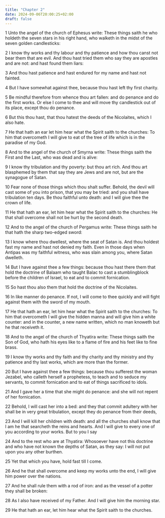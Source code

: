 ```yaml
---
title: "Chapter 2"
date: 2024-09-06T20:00:25+02:00
draft: false
---
```



1 Unto the angel of the church of Ephesus write: These things saith he who holdeth the seven stars in his right hand, who walketh in the midst of the seven golden candlesticks:

2 I know thy works and thy labour and thy patience and how thou canst not bear them that are evil. And thou hast tried them who say they are apostles and are not: and hast found them liars:

3 And thou hast patience and hast endured for my name and hast not fainted.

4 But I have somewhat against thee, because thou hast left thy first charity.

5 Be mindful therefore from whence thou art fallen: and do penance and do the first works. Or else I come to thee and will move thy candlestick out of its place, except thou do penance.

6 But this thou hast, that thou hatest the deeds of the Nicolaites, which I also hate.

7 He that hath an ear let him hear what the Spirit saith to the churches: To him that overcometh I will give to eat of the tree of life which is in the paradise of my God.

8 And to the angel of the church of Smyrna write: These things saith the First and the Last, who was dead and is alive:

9 I know thy tribulation and thy poverty: but thou art rich. And thou art blasphemed by them that say they are Jews and are not, but are the synagogue of Satan.

10 Fear none of those things which thou shalt suffer. Behold, the devil will cast some of you into prison, that you may be tried: and you shall have tribulation ten days. Be thou faithful unto death: and I will give thee the crown of life.

11 He that hath an ear, let him hear what the Spirit saith to the churches: He that shall overcome shall not be hurt by the second death.

12 And to the angel of the church of Pergamus write: These things saith he that hath the sharp two-edged sword:

13 I know where thou dwellest, where the seat of Satan is. And thou holdest fast my name and hast not denied my faith. Even in those days when Antipas was my faithful witness, who was slain among you, where Satan dwelleth.

14 But I have against thee a few things: because thou hast there them that hold the doctrine of Balaam who taught Balac to cast a stumblingblock before the children of Israel, to eat and to commit fornication.

15 So hast thou also them that hold the doctrine of the Nicolaites.

16 In like manner do penance. If not, I will come to thee quickly and will fight against them with the sword of my mouth.

17 He that hath an ear, let him hear what the Spirit saith to the churches: To him that overcometh I will give the hidden manna and will give him a white counter: and in the counter, a new name written, which no man knoweth but he that receiveth it.

18 And to the angel of the church of Thyatira write: These things saith the Son of God, who hath his eyes like to a flame of fire and his feet like to fine brass.

19 I know thy works and thy faith and thy charity and thy ministry and thy patience and thy last works, which are more than the former.

20 But I have against thee a few things: because thou sufferest the woman Jezabel, who calleth herself a prophetess, to teach and to seduce my servants, to commit fornication and to eat of things sacrificed to idols.

21 And I gave her a time that she might do penance: and she will not repent of her fornication.

22 Behold, I will cast her into a bed: and they that commit adultery with her shall be in very great tribulation, except they do penance from their deeds,

23 And I will kill her children with death: and all the churches shall know that I am he that searcheth the reins and hearts. And I will give to every one of you according to your works. But to you I say

24 And to the rest who are at Thyatira: Whosoever have not this doctrine and who have not known the depths of Satan, as they say: I will not put upon you any other burthen.

25 Yet that which you have, hold fast till I come.

26 And he that shall overcome and keep my works unto the end, I will give him power over the nations.

27 And he shall rule them with a rod of iron: and as the vessel of a potter they shall be broken:

28 As I also have received of my Father. And I will give him the morning star.

29 He that hath an ear, let him hear what the Spirit saith to the churches.

